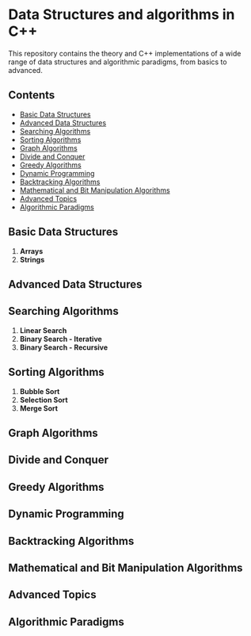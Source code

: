# Data Structures and algorithms in C++
This repository contains the theory and C++ implementations of a wide range of data structures and algorithmic paradigms, from basics to advanced.

## Contents
- [Basic Data Structures](#basic-data-structures)
- [Advanced Data Structures](#advanced-data-structures)
- [Searching Algorithms](#searching-algorithms)
- [Sorting Algorithms](#sorting-algorithms)
- [Graph Algorithms](#graph-algorithms)
- [Divide and Conquer](#divide-and-conquer)
- [Greedy Algorithms](#greedy-algorithms)
- [Dynamic Programming](#dynamic-programming)
- [Backtracking Algorithms](#backtracking-algorithms)
- [Mathematical and Bit Manipulation Algorithms](#mathematical-and-bit-manipulation-algorithms)
- [Advanced Topics](#advanced-topics)
- [Algorithmic Paradigms](#algorithmic-paradigms)

## Basic Data Structures
1. **Arrays**
2. **Strings**



   
## Advanced Data Structures
## Searching Algorithms
1. **Linear Search**
2. **Binary Search - Iterative**
3. **Binary Search - Recursive**

## Sorting Algorithms
1. **Bubble Sort**
2. **Selection Sort**
3. **Merge Sort**


## Graph Algorithms
## Divide and Conquer
## Greedy Algorithms
## Dynamic Programming
## Backtracking Algorithms
## Mathematical and Bit Manipulation Algorithms
## Advanced Topics
## Algorithmic Paradigms

